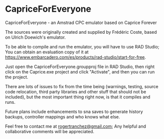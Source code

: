 # CapriceForEveryone
CapriceForEveryone - an Amstrad CPC emulator based on Caprice Forever

The sources were originally created and supplied by Frédéric Coste, based on  Ulrich Doewich's emulator.

To be able to compile and run the emulator, you will have to use RAD Studio; You can obtain an evaluation copy of it at https://www.embarcadero.com/es/products/rad-studio/start-for-free.

Just open the CapriceForEveryone.groupproj file in RAD Studio, then right click on the Caprice.exe project and click "Activate", and then you can run the project.

There are lots of issues to fix from the time being (warnings, testing, source code relocation, third party libraries and other stuff that should not be included), but the most important thing right now, is that it compiles and runs.

Future plans include enhancements to sna saves to generate history backups, controller mappings and who knows what else.

Feel free to contact me at rogertranchez@gmail.com; Any helpful and collaborative comments will be appreciated.
